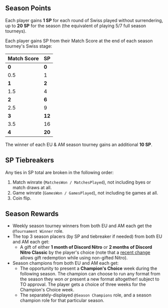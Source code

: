 ## Season Points

Each player gains **1 SP** for each round of Swiss played without surrendering, up to **20 SP** for the season (the equivalent of playing 5/7 full season tourneys).

Each player gains SP from their Match Score at the end of each season tourney's Swiss stage:

| Match Score | SP |
|-------|--------|
| **0** |  **0** |
|   0.5 |    1   |
| **1** |  **2** |
|   1.5 |    4   |
| **2** |  **6** |
|   2.5 |    9   |
| **3** | **12** |
|   3.5 |   16   |
| **4** | **20** |

The winner of each EU & AM season tourney gains an additional **10 SP**.

## SP Tiebreakers

Any ties in SP total are broken in the following order:
1. Match winrate (`MatchesWon / MatchesPlayed`), not including byes or match draws at all.
2. Game winrate (`GamesWon / GamesPlayed`), not including tie games at all.
3. Coin flip.

## Season Rewards

- Weekly season tourney winners from both EU and AM each get the `@Tournament Winner` role.
- The top 3 season placers (by SP and tiebreaker if needed) from both EU and AM each get:
  - A gift of either **1 month of Discord Nitro** or **2 months of Discord Nitro Classic** by the player's choice (note that a [recent change](https://support.discordapp.com/hc/en-us/articles/360030782312-Updates-to-Nitro-Gifting-Account-Credit-) allows gift redemption while using non-gifted Nitro).
- Season champions from both EU and AM each get:
  - The opportunity to present a **Champion's Choice** week during the following season. The champion can choose to run any format from the season they won *or* present a new format altogether! subject to TO approval. The player gets a choice of three weeks for the Champion's Choice week.
  - The separately-displayed `@Season Champions` role, and a season champion role for that particular season.
